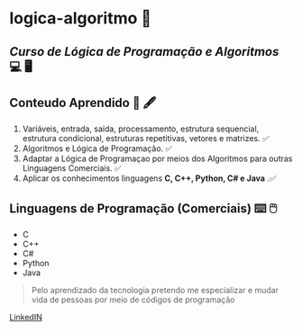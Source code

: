 # logica-algoritmo :pushpin:

## *Curso de Lógica de Programação e Algoritmos* :computer: :desktop_computer: 

## Conteudo Aprendido :open_book: :fountain_pen:

1. Variáveis, entrada, saída, processamento, estrutura sequencial, estrutura condicional, estruturas repetitivas, 
vetores e matrizes. :white_check_mark:
2. Algoritmos e Lógica de Programação. :white_check_mark:
3. Adaptar a Lógica de Programaçao por meios dos Algoritmos para outras Linguagens Comerciais. :white_check_mark:
3. Aplicar os conhecimentos linguagens **C, C++, Python, C# e Java** .:white_check_mark:

## Linguagens de Programação (Comerciais) :keyboard: :computer_mouse:

* C
* C++
* C#
* Python
* Java




> Pelo aprendizado da tecnologia pretendo me especializar e mudar vida de pessoas por meio de códigos de programação

[LinkedIN](https://www.linkedin.com/in/f%C3%A1bio-pina-21b3871ba/)

